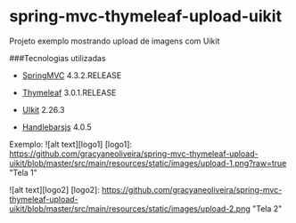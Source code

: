 # spring-mvc-thymeleaf-upload-uikit
Projeto exemplo mostrando upload de imagens com Uikit

###Tecnologias utilizadas
* [SpringMVC](https://spring.io/ "Spring") 4.3.2.RELEASE

* [Thymeleaf](http://www.thymeleaf.org/ "Thymeleaf") 3.0.1.RELEASE
 
* [UIkit](https://getuikit.com "UIkit") 2.26.3

* [Handlebarsjs](http://handlebarsjs.com/ "Handlebarsjs") 4.0.5


Exemplo: 
![alt text][logo1]
[logo1]: https://github.com/gracyaneoliveira/spring-mvc-thymeleaf-upload-uikit/blob/master/src/main/resources/static/images/upload-1.png?raw=true "Tela 1"

![alt text][logo2]
[logo2]: https://github.com/gracyaneoliveira/spring-mvc-thymeleaf-upload-uikit/blob/master/src/main/resources/static/images/upload-2.png "Tela 2"

